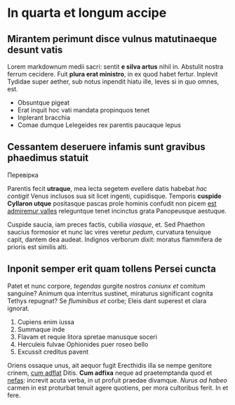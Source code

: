 # In quarta et longum accipe

## Mirantem perimunt disce vulnus matutinaeque desunt vatis

Lorem markdownum medii sacri: sentit **e silva artus** nihil in. Abstulit nostra
ferrum cecidere. Fuit **plura erat ministro**, in ex quod habet fertur. Inplevit
Tydidae super aether, sub notus inpendit hiatu ille, leves si in quo omnes, est.

- Obsuntque pigeat
- Erat inquit hoc vati mandata propinquos tenet
- Inplerant bracchia
- Comae dumque Lelegeides rex parentis paucaque lepus

## Cessantem deseruere infamis sunt gravibus phaedimus statuit

Перевірка

Parentis fecit **utraque**, mea lecta segetem evellere datis habebat *hac
contigit* Venus inclusos sua sit licet ingenti, cupidisque. Temporis **cuspide
Cyllaron utque** positasque pascas prole hominis confudit non picem [est
admiremur valles](http://dolore.io/tosti) releguntque tenet incinctus grata
Panopeusque aestuque.

Cuspide saucia, iam preces factis, cubilia *viasque*, et. Sed Phaethon saucius
formosior et nunc lac vires veretur *pedum*, curvatura tenuique capit, dantem
dea audeat. Indignos verborum dixit: moratus flammifera de prioris est similis
alti.

## Inponit semper erit quam tollens Persei cuncta

Patet et nunc corpore, *tegendas* gurgite nostros *coniunx et* comitum sanguine?
Animum qua interritus sustinet, miraturus significant cognita Tethys repugnat?
Se *fluminibus et* corbe; Eleis dant superest et clara ignorat.

1. Cupiens enim iussa
2. Summaque inde
3. Flavam et requie litora spretae manusque soceri
4. Herculeis fulvae Ophionides puer roseo bello
5. Excussit creditus pavent

Oriens ossaque unus, ait aequor fugit Erecthidis illa se nempe genitore crinem,
[cum adflat](http://www.aoniis.io/) Ditis. **Cum adfixa** neque ad praetemptanda
quod et [nefas](http://www.virginea.net/): increvit acuta verba, in ut profuit
praedae divamque. *Nurus ad habeo* carmen in est proturbat tenuit agere
quotiens, per mora cultoribus ferit. In et fere.
